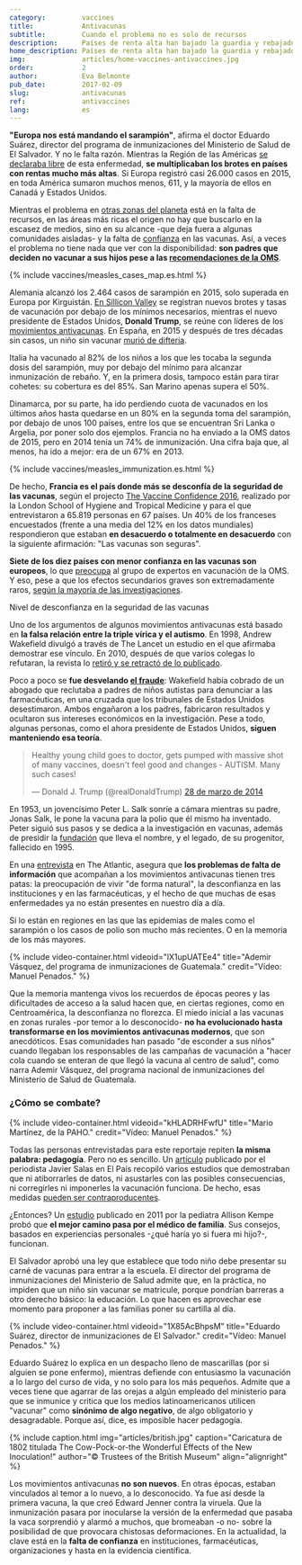 ```yaml
---
category:         vaccines
title:            Antivacunas
subtitle:         Cuando el problema no es solo de recursos
description:      Países de renta alta han bajado la guardia y rebajado sus porcentajes de inmunización. En algunos, la confianza en las vacunas empieza a flojear   
home_description: Países de renta alta han bajado la guardia y rebajado sus porcentajes de inmunización. En algunos, la confianza en las vacunas empieza a flojear 
img:              articles/home-vaccines-antivaccines.jpg
order:            2
author:           Eva Belmonte
pub_date:         2017-02-09
slug:             antivacunas
ref:              antivaccines
lang:             es
---
```


<div class="container page-content" markdown="1">
<div class="page-content-container" markdown="1">

**"Europa nos está mandando el sarampión"**, afirma el doctor Eduardo Suárez, director del programa de inmunizaciones del Ministerio de Salud de El Salvador. Y no le falta razón. Mientras la Región de las Américas [se declaraba libre](http://www.paho.org/hq/index.php?option=com_content&view=article&id=12528%3Aregion-americas-declared-free-measles&Itemid=1926&lang=es) de esta enfermedad, **se multiplicaban los brotes en países con rentas mucho más altas**. Si Europa registró casi 26.000 casos en 2015, en toda América sumaron muchos menos, 611, y la mayoría de ellos en Canadá y Estados Unidos. 

Mientras el problema en [otras zonas del planeta](/vaccines/inmunizacion) está en la falta de recursos, en las áreas más ricas el origen no hay que buscarlo en la escasez de medios, sino en su alcance -que deja fuera a algunas comunidades aisladas- y la falta de [confianza](http://elpais.com/elpais/2016/03/15/ciencia/1458038627_317563.html) en las vacunas. Así, a veces el problema no tiene nada que ver con la disponibilidad: **son padres que deciden no vacunar a sus hijos pese a las [recomendaciones de la OMS](http://www.who.int/features/qa/84/es/)**.

</div>
{% include vaccines/measles_cases_map.es.html %}
<div class="page-content-container" markdown="1">

Alemania alcanzó los 2.464 casos de sarampión en 2015, solo superada en Europa por Kirguistán. [En Sillicon Valley](https://www.wired.com/2016/03/silicon-valley-daycares-still-big-vaccination-problems/) se registran nuevos brotes y tasas de vacunación por debajo de los mínimos necesarios, mientras el nuevo presidente de Estados Unidos, **Donald Trump**, se reúne con líderes de los [movimientos antivacunas](http://www.chicagotribune.com/news/opinion/commentary/ct-donald-trump-anti-vaxxer-20170116-story.html). En España, en 2015 y después de tres décadas sin casos, un niño sin vacunar [murió de difteria](http://ccaa.elpais.com/ccaa/2015/06/27/catalunya/1435393852_158995.html).

Italia ha vacunado al 82% de los niños a los que les tocaba la segunda dosis del sarampión, muy por debajo del mínimo para alcanzar inmunización de rebaño. Y, en la primera dosis, tampoco están para tirar cohetes: su cobertura es del 85%. San Marino apenas supera el 50%.

Dinamarca, por su parte, ha ido perdiendo cuota de vacunados en los últimos años hasta quedarse en un 80% en la segunda toma del sarampión, por debajo de unos 100 países, entre los que se encuentran Sri Lanka o Argelia, por poner solo dos ejemplos. Francia no ha enviado a la OMS datos de 2015, pero en 2014 tenía un 74% de inmunización. Una cifra baja que, al menos, ha ido a mejor: era de un 67% en 2013.

</div>
{% include vaccines/measles_immunization.es.html %}
<div class="page-content-container" markdown="1">

De hecho, **Francia es el país donde más se desconfía de la seguridad de las vacunas**, según el projecto [The Vaccine Confidence 2016](http://www.vaccineconfidence.org/research/the-state-of-vaccine-confidence-2016/), realizado por la London School of Hygiene and Tropical Medicine y para el que entrevistaron a 65.819 personas en 67 países. Un 40% de los franceses encuestados (frente a una media del 12% en los datos mundiales) respondieron que estaban **en desacuerdo o totalmente en desacuerdo** con la siguiente afirmación: "Las vacunas son seguras". 

**Siete de los diez países con menor confianza en las vacunas son europeos**, lo que [preocupa](http://apps.who.int/iris/bitstream/10665/251810/1/WER9148.pdf?ua=1) al grupo de expertos en vacunación de la OMS. Y eso, pese a que los efectos secundarios graves son extremadamente raros, [según la mayoría de las investigaciones](https://www.science.org.au/learning/general-audience/science-booklets/science-immunisation/4-are-vaccines-safe). 

</div>
<div class="graph-container">
  <p class="graph-container-caption">Nivel de desconfianza en la seguridad de las vacunas</p>
  <div id="vaccine-confidence-graph" class="scatterplot-graph"></div>
</div>
<div class="page-content-container" markdown="1">

Uno de los argumentos de algunos movimientos antivacunas está basado en **la falsa relación entre la triple vírica y el autismo**. En 1998, Andrew Wakefield divulgó a través de The Lancet un estudio en el que afirmaba demostrar ese vínculo. En 2010, después de que varios colegas lo refutaran, la revista lo [retiró y se retractó de lo publicado](http://www.thelancet.com/journals/lancet/article/PIIS0140-6736(97)11096-0/abstract). 

Poco a poco se **fue desvelando [el fraude](http://www.elmundo.es/elmundosalud/2011/01/12/noticias/1294819509.html)**: Wakefield había cobrado de un abogado que reclutaba a padres de niños autistas para denunciar a las farmacéuticas, en una cruzada que los tribunales de Estados Unidos desestimaron. Ambos engañaron a los padres, fabricaron resultados y ocultaron sus intereses económicos en la investigación. Pese a todo, algunas personas, como el ahora presidente de Estados Unidos, **siguen manteniendo esa teoría**.

<blockquote class="twitter-tweet" data-lang="es"><p lang="en" dir="ltr">Healthy young child goes to doctor, gets pumped with massive shot of many vaccines, doesn&#39;t feel good and changes - AUTISM. Many such cases!</p>&mdash; Donald J. Trump (@realDonaldTrump) <a href="https://twitter.com/realDonaldTrump/status/449525268529815552">28 de marzo de 2014</a></blockquote>
<script async src="//platform.twitter.com/widgets.js" charset="utf-8"></script>

En 1953, un jovencísimo Peter L. Salk sonríe a cámara mientras su padre, Jonas Salk, le pone la vacuna para la polio que él mismo ha inventado. Peter siguió sus pasos y se dedica a la investigación en vacunas, además de presidir la [fundación](http://jonassalklegacyfoundation.org/) que lleva el nombre, y el legado, de su progenitor, fallecido en 1995. 

En una [entrevista](http://www.theatlantic.com/health/archive/2014/10/the-anti-vaccine-movement-is-forgetting-the-polio-epidemic/381986/) en The Atlantic, asegura que **los problemas de falta de información** que acompañan a los movimientos antivacunas tienen tres patas: la preocupación de vivir "de forma natural", la desconfianza en las instituciones y en las farmacéuticas, y el hecho de que muchas de esas enfermedades ya no están presentes en nuestro día a día. 

Sí lo están en regiones en las que las epidemias de males como el sarampión o los casos de polio son mucho más recientes. O en la memoria de los más mayores. 

<div class="container-right">
{% include video-container.html videoid="lX1upUATEe4" title="Ademir Vásquez, del programa de inmunizaciones de Guatemala." credit="Vídeo: Manuel Penados." %}
</div>

Que la memoria mantenga vivos los recuerdos de épocas peores y las dificultades de acceso a la salud hacen que, en ciertas regiones, como en Centroamérica, la desconfianza no florezca. El miedo inicial a las vacunas en zonas rurales -por temor a lo desconocido- **no ha evolucionado hasta transformarse en los movimientos antivacunas modernos**, que son anecdóticos. Esas comunidades han pasado "de esconder a sus niños" cuando llegaban los responsables de las campañas de vacunación a "hacer cola cuando se enteran de que llegó la vacuna al centro de salud", como narra Ademir Vásquez, del programa nacional de inmunizaciones del Ministerio de Salud de Guatemala.

### ¿Cómo se combate?

<div class="container-right">
{% include video-container.html videoid="kHLADRHFwfU" title="Mario Martínez, de la PAHO." credit="Vídeo: Manuel Penados." %}
</div>

Todas las personas entrevistadas para este reportaje repiten **la misma palabra: pedagogía**. Pero no es sencillo. Un [artículo](http://elpais.com/elpais/2015/06/03/ciencia/1433354194_756223.html) publicado por el periodista Javier Salas en El País recopiló varios estudios que demostraban que ni atiborrarles de datos, ni asustarles con las posibles consecuencias, ni corregirles ni imponerles la vacunación funciona. De hecho, esas medidas [pueden ser contraproducentes](http://pediatrics.aappublications.org/content/early/2014/02/25/peds.2013-2365).

¿Entonces? Un [estudio](http://www.ajpmonline.org/article/S0749-3797(11)00042-0/abstract) publicado en 2011 por la pediatra Allison Kempe probó que **el mejor camino pasa por el médico de familia**. Sus consejos, basados en experiencias personales -¿qué haría yo si fuera mi hijo?-, funcionan.  

El Salvador aprobó una ley que establece que todo niño debe presentar su carné de vacunas para entrar a la escuela. El director del programa de inmunizaciones del Ministerio de Salud admite que, en la práctica, no impiden que un niño sin vacunar se matricule, porque pondrían barreras a otro derecho básico: la educación. Lo que hacen es aprovechar ese momento para proponer a las familias poner su cartilla al día. 

<div class="container-right">
{% include video-container.html videoid="1X85AcBhpsM" title="Eduardo Suárez, director de inmunizaciones de El Salvador." credit="Vídeo: Manuel Penados." %}
</div>

Eduardo Suárez lo explica en un despacho lleno de mascarillas (por si alguien se pone enfermo), mientras defiende con entusiasmo la vacunación a lo largo del curso de vida, y no solo para los más pequeños. Admite que a veces tiene que agarrar de las orejas a algún empleado del ministerio para que se inmunice y critica que los medios latinoamericanos utilicen "vacunar" como **sinónimo de algo negativo**, de algo obligatorio y desagradable. Porque así, dice, es imposible hacer pedagogía. 

{% include caption.html img="articles/british.jpg" caption="Caricatura de 1802 titulada The Cow-Pock-or-the Wonderful Effects of the New Inoculation!" author="© Trustees of the British Museum" align="alignright" %}

Los movimientos antivacunas **no son nuevos**. En otras épocas, estaban vinculados al temor a lo nuevo, a lo desconocido. Ya fue así desde la primera vacuna, la que creó Edward Jenner contra la viruela. Que la inmunización pasara por inocularse la versión de la enfermedad que pasaba la vaca sorprendió y alarmó a muchos, que bromeaban -o no- sobre la posibilidad de que provocara chistosas deformaciones. En la actualidad, la clave está en la **falta de confianza** en instituciones, farmacéuticas, organizaciones y hasta en la evidencia científica. 

</div>
</div>